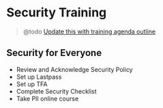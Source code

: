 # Security Training

> @todo [Update this with training agenda outline](https://trello.com/c/4V68xhD4/104-review-and-update-security-for-everyone-training-agenda)

## Security for Everyone

* Review and Acknowledge Security Policy
* Set up Lastpass
* Set up TFA
* Complete Security Checklist
* Take PII online course
